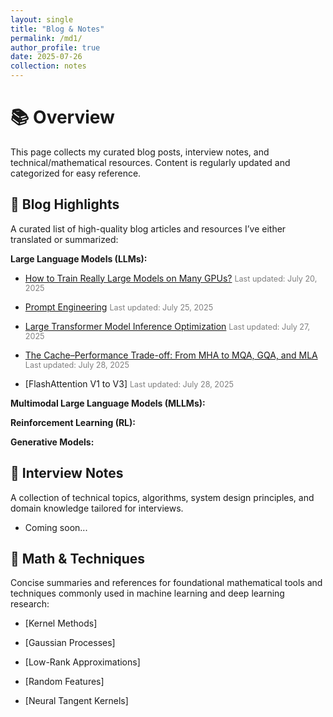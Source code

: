 ```yaml
---
layout: single
title: "Blog & Notes"
permalink: /md1/
author_profile: true
date: 2025-07-26
collection: notes
---
```


# 📚 Overview

This page collects my curated blog posts, interview notes, and technical/mathematical resources. Content is regularly updated and categorized for easy reference.

## 📘 Blog Highlights

A curated list of high-quality blog articles and resources I’ve either translated or summarized:

**Large Language Models (LLMs):**

- [How to Train Really Large Models on Many GPUs?](../files/parallelismGPUs.pdf)  <span style="font-size: 0.9em; color: gray;"> Last updated: July 20, 2025</span>

- [Prompt Engineering](../files/Prompt_Engineering.pdf)  <span style="font-size: 0.9em; color: gray;"> Last updated: July 25, 2025</span>

- [Large Transformer Model Inference Optimization](../files/Large-Transformer-Model-Inference-Optimization.pdf) <span style="font-size: 0.9em; color: gray;"> Last updated: July 27, 2025</span>

- [The Cache–Performance Trade-off: From MHA to MQA, GQA, and MLA](../files/MLA.pdf) <span style="font-size: 0.9em; color: gray;"> Last updated: July 28, 2025</span>

- [FlashAttention V1 to V3] <span style="font-size: 0.9em; color: gray;"> Last updated: July 28, 2025</span>

**Multimodal Large Language Models (MLLMs):**

**Reinforcement Learning (RL):**

**Generative Models:**

## 🎯 Interview Notes

A collection of technical topics, algorithms, system design principles, and domain knowledge tailored for interviews.

- Coming soon...



## 📐 Math & Techniques
Concise summaries and references for foundational mathematical tools and techniques commonly used in machine learning and deep learning research:

- [Kernel Methods]

- [Gaussian Processes]

- [Low-Rank Approximations]

- [Random Features]

- [Neural Tangent Kernels]
